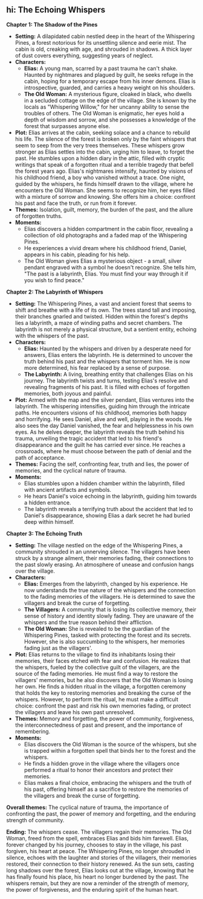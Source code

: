 ## hi: The Echoing Whispers

**Chapter 1: The Shadow of the Pines**

* **Setting:**  A dilapidated cabin nestled deep in the heart of the Whispering Pines, a forest notorious for its unsettling silence and eerie mist. The cabin is old, creaking with age, and shrouded in shadows. A thick layer of dust covers everything, suggesting years of neglect.
* **Characters:**
    * **Elias:** A young man, scarred by a past trauma he can't shake. Haunted by nightmares and plagued by guilt, he seeks refuge in the cabin, hoping for a temporary escape from his inner demons. Elias is introspective, guarded, and carries a heavy weight on his shoulders. 
    * **The Old Woman:**  A mysterious figure, cloaked in black, who dwells in a secluded cottage on the edge of the village. She is known by the locals as "Whispering Willow," for her uncanny ability to sense the troubles of others. The Old Woman is enigmatic, her eyes hold a depth of wisdom and sorrow, and she possesses a knowledge of the forest that surpasses anyone else.
* **Plot:**  Elias arrives at the cabin, seeking solace and a chance to rebuild his life. The silence of the forest is broken only by the faint whispers that seem to seep from the very trees themselves. These whispers grow stronger as Elias settles into the cabin, urging him to leave, to forget the past. He stumbles upon a hidden diary in the attic, filled with cryptic writings that speak of a forgotten ritual and a terrible tragedy that befell the forest years ago. Elias's nightmares intensify, haunted by visions of his childhood friend, a boy who vanished without a trace. One night, guided by the whispers, he finds himself drawn to the village, where he encounters the Old Woman. She seems to recognize him, her eyes filled with a mixture of sorrow and knowing. She offers him a choice: confront his past and face the truth, or run from it forever.
* **Themes:**  Isolation, guilt, memory, the burden of the past, and the allure of forgotten truths.
* **Moments:** 
    * Elias discovers a hidden compartment in the cabin floor, revealing a collection of old photographs and a faded map of the Whispering Pines.
    * He experiences a vivid dream where his childhood friend, Daniel, appears in his cabin, pleading for his help.
    * The Old Woman gives Elias a mysterious object - a small, silver pendant engraved with a symbol he doesn't recognize.  She tells him, "The past is a labyrinth, Elias.  You must find your way through it if you wish to find peace."

**Chapter 2: The Labyrinth of Whispers**

* **Setting:**  The Whispering Pines, a vast and ancient forest that seems to shift and breathe with a life of its own. The trees stand tall and imposing, their branches gnarled and twisted. Hidden within the forest's depths lies a labyrinth, a maze of winding paths and secret chambers. The labyrinth is not merely a physical structure, but a sentient entity, echoing with the whispers of the past. 
* **Characters:**
    * **Elias:** Haunted by the whispers and driven by a desperate need for answers, Elias enters the labyrinth. He is determined to uncover the truth behind his past and the whispers that torment him.  He is now more determined, his fear replaced by a sense of purpose. 
    * **The Labyrinth:** A living, breathing entity that challenges Elias on his journey. The labyrinth twists and turns, testing Elias's resolve and revealing fragments of his past. It is filled with echoes of forgotten memories, both joyous and painful.
* **Plot:**  Armed with the map and the silver pendant, Elias ventures into the labyrinth. The whispering intensifies, guiding him through the intricate paths. He encounters visions of his childhood, memories both happy and horrifying. He sees Daniel, alive and well, playing in the woods. He also sees the day Daniel vanished, the fear and helplessness in his own eyes. As he delves deeper, the labyrinth reveals the truth behind his trauma, unveiling the tragic accident that led to his friend's disappearance and the guilt he has carried ever since.  He reaches a crossroads, where he must choose between the path of denial and the path of acceptance.
* **Themes:**  Facing the self, confronting fear, truth and lies, the power of memories, and the cyclical nature of trauma.
* **Moments:** 
    * Elias stumbles upon a hidden chamber within the labyrinth, filled with ancient artifacts and symbols.
    * He hears Daniel's voice echoing in the labyrinth, guiding him towards a hidden entrance.
    * The labyrinth reveals a terrifying truth about the accident that led to Daniel's disappearance, showing Elias a dark secret he had buried deep within himself. 

**Chapter 3: The Echoing Truth**

* **Setting:**  The village nestled on the edge of the Whispering Pines, a community shrouded in an unnerving silence. The villagers have been struck by a strange ailment, their memories fading, their connections to the past slowly erasing.  An atmosphere of unease and confusion hangs over the village. 
* **Characters:**
    * **Elias:**  Emerges from the labyrinth, changed by his experience. He now understands the true nature of the whispers and the connection to the fading memories of the villagers. He is determined to save the villagers and break the curse of forgetting.
    * **The Villagers:**  A community that is losing its collective memory, their sense of history and identity slowly fading. They are unaware of the whispers and the true reason behind their affliction.
    * **The Old Woman:**  She is revealed to be the guardian of the Whispering Pines, tasked with protecting the forest and its secrets.  However, she is also succumbing to the whispers, her memories fading just as the villagers'. 
* **Plot:**  Elias returns to the village to find its inhabitants losing their memories, their faces etched with fear and confusion. He realizes that the whispers, fueled by the collective guilt of the villagers, are the source of the fading memories.  He must find a way to restore the villagers' memories, but he also discovers that the Old Woman is losing her own.  He finds a hidden ritual in the village, a forgotten ceremony that holds the key to restoring memories and breaking the curse of the whispers. However, to perform the ritual, he must make a difficult choice: confront the past and risk his own memories fading, or protect the villagers and leave his own past unresolved.
* **Themes:**  Memory and forgetting, the power of community, forgiveness, the interconnectedness of past and present, and the importance of remembering.
* **Moments:** 
    * Elias discovers the Old Woman is the source of the whispers, but she is trapped within a forgotten spell that binds her to the forest and the whispers.
    * He finds a hidden grove in the village where the villagers once performed a ritual to honor their ancestors and protect their memories.
    * Elias makes a final choice, embracing the whispers and the truth of his past, offering himself as a sacrifice to restore the memories of the villagers and break the curse of forgetting. 

**Overall themes:**  The cyclical nature of trauma, the importance of confronting the past, the power of memory and forgetting, and the enduring strength of community.

**Ending:**  The whispers cease. The villagers regain their memories. The Old Woman, freed from the spell, embraces Elias and bids him farewell. Elias, forever changed by his journey, chooses to stay in the village, his past forgiven, his heart at peace. The Whispering Pines, no longer shrouded in silence, echoes with the laughter and stories of the villagers, their memories restored, their connection to their history renewed.  As the sun sets, casting long shadows over the forest, Elias looks out at the village, knowing that he has finally found his place, his heart no longer burdened by the past.  The whispers remain, but they are now a reminder of the strength of memory, the power of forgiveness, and the enduring spirit of the human heart. 
